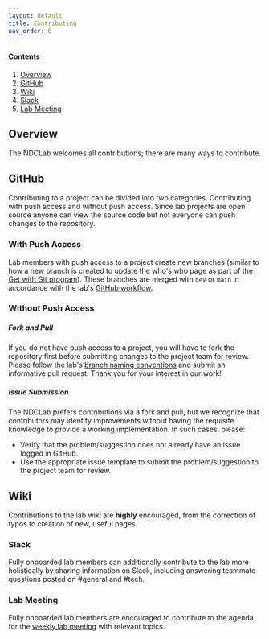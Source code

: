 ```yaml
---
layout: default
title: Contributing
nav_order: 8
---
```


#### Contents
1. [Overview](#overview)
2. [GitHub](#github)
3. [Wiki](#wiki)
4. [Slack](#slack)
5. [Lab Meeting](#lab-meeting)

## Overview
The NDCLab welcomes all contributions; there are many ways to contribute.

## GitHub
Contributing to a project can be divided into two categories. Contributing with push access and without push access. Since lab projects are open source anyone can view the source code but not everyone can push changes to the repository.

### With Push Access
Lab members with push access to a project create new branches (similar to how a new branch is created to update the who's who page as part of the [Get with Git program](https://ndclab.github.io/wiki/docs/Onboarding/get-with-git.html)). These branches are merged with `dev` or `main` in accordance with the lab's [GitHub workflow](https://ndclab.github.io/wiki/docs/etiquette/github-etiquette.html).

### Without Push Access

##### Fork and Pull
If you do not have push access to a project, you will have to fork the repository first before submitting changes to the project team for review. Please follow the lab's [branch naming conventions](https://ndclab.github.io/wiki/docs/etiquette/naming-conventions.html) and submit an informative pull request. Thank you for your interest in our work!

##### Issue Submission
The NDCLab prefers contributions via a fork and pull, but we recognize that contributors may identify improvements without having the requisite knowledge to provide a working implementation. In such cases, please:
* Verify that the problem/suggestion does not already have an issue logged in GitHub.
* Use the appropriate issue template to submit the problem/suggestion to the project team for review.

## Wiki
Contributions to the lab wiki are **highly** encouraged, from the correction of typos to creation of new, useful pages.

### Slack
Fully onboarded lab members can additionally contribute to the lab more holistically by sharing information on Slack, including answering teammate questions posted on #general and #tech.

### Lab Meeting
Fully onboarded lab members are encouraged to contribute to the agenda for the [weekly lab meeting](https://ndclab.github.io/wiki/docs/around-the-lab/lab-meeting.html) with relevant topics.
